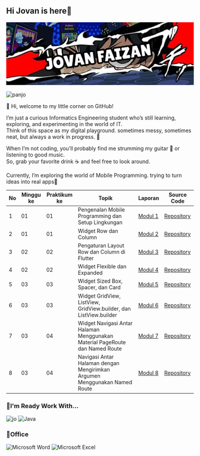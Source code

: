 ## Hi Jovan is here👋

![jovanjopan](img/Twitter%20header%20-%201.png)

![panjo](https://media1.giphy.com/media/v1.Y2lkPTc5MGI3NjExMTFuMnZqZWh2M3JzNGpjOTZienEzY2s5MGNnbThxbXc2YWJxcWJpNCZlcD12MV9pbnRlcm5hbF9naWZfYnlfaWQmY3Q9Zw/lkYTniLelesrC/giphy.gif)


👋 Hi, welcome to my little corner on GitHub!  

I’m just a curious Informatics Engineering student who’s still learning, exploring, and experimenting in the world of IT.  
Think of this space as my digital playground. sometimes messy, sometimes neat, but always a work in progress. 🚀  

When I’m not coding, you’ll probably find me strumming my guitar 🎸 or listening to good music.  
So, grab your favorite drink ☕ and feel free to look around.  

Currently, I’m exploring the world of Mobile Programming. trying to turn ideas into real apps🚀

| No | Minggu ke | Praktikum ke | Topik                                        | Laporan   | Source Code |
|----|-----------|--------------|----------------------------------------------|-----------|-------------|
| 1  | 01        | 01           | Pengenalan Mobile Programming dan Setup Lingkungan | [Modul 1](https://drive.google.com/file/d/1Ks1jbtcaXsKPseU-B_PfWwu4ptmCFmE9/view?usp=sharing)   | [Repository](https://github.com/jovanjopan/mobilepracticum/blob/main/modul1/lib/main.dart)  |
| 2  | 01        | 01           | Widget Row dan Column                        | [Modul 2](https://drive.google.com/file/d/1WHBrBHGsUQ-wRmwtwgp1gh4kRUpx_sVJ/view?usp=drive_link)   | [Repository](https://github.com/jovanjopan/mobilepracticum/blob/main/Mobile%202/lib/src/main.dart)  |
| 3  | 02        | 02           | Pengaturan Layout Row dan Column di Flutter  | [Modul 3](https://drive.google.com/file/d/1ZQsj6kVJvRualFHfoLlWRRJoAG_b-GPb/view?usp=sharing)   | [Repository](https://github.com/jovanjopan/mobilepracticum/tree/main/Modul%203)  |
| 4  | 02        | 02           | Widget Flexible dan Expanded                 | [Modul 4](https://drive.google.com/file/d/1kvtHXRX-cqG4GI9VZRwrdjXS54PWSxfa/view?usp=sharing)   | [Repository](https://github.com/jovanjopan/mobilepracticum/tree/main/modul%204)  |
| 5  | 03        | 03           | Widget Sized Box, Spacer, dan Card                 | [Modul 5](https://drive.google.com/file/d/1wtnJJ8K9Ogun0soqQia67xRnPTYS5MaY/view?usp=sharing)   | [Repository](https://github.com/jovanjopan/mobilepracticum/tree/main/modul%204)  |
| 6  | 03        | 03           | Widget GridView, ListView, GridView.builder, dan ListView.builder | [Modul 6](https://drive.google.com/file/d/1HbuoDoXOGnpzclJ30rqnsb0suqIybF5x/view?usp=sharing)   | [Repository](https://github.com/jovanjopan/mobilepracticum/tree/main/modul%204)  |
| 7  | 03        | 04           |Widget Navigasi Antar Halaman Menggunakan Material PageRoute dan Named Route | [Modul 7](https://drive.google.com/file/d/1mMp5BJLLHHqG2-DrcwYI5UwJmKlGhGlg/view?usp=sharing)   | [Repository](https://github.com/jovanjopan/mobilepracticum/tree/main/modul%204)  |
| 8  | 03        | 04           |Navigasi Antar Halaman dengan Mengirimkan Argumen Menggunakan Named Route | [Modul 8](https://drive.google.com/file/d/1kJ15Y_cb_-6GKWA12xHtipaMfk4OBn0K/view?usp=sharing)   | [Repository](https://github.com/jovanjopan/mobilepracticum/tree/main/modul%204)  |

### 🔧I'm Ready Work With...
![jo](    https://img.shields.io/badge/Python-FFD43B?style=for-the-badge&logo=python&logoColor=blue)	![Java](https://img.shields.io/badge/java-%23ED8B00.svg?style=for-the-badge&logo=openjdk&logoColor=white)

### 🏢Office
![Microsoft Word](https://img.shields.io/badge/Microsoft_Word-2B579A?style=for-the-badge&logo=microsoft-word&logoColor=white) ![Microsoft Excel](https://img.shields.io/badge/Microsoft_Excel-217346?style=for-the-badge&logo=microsoft-excel&logoColor=white)



